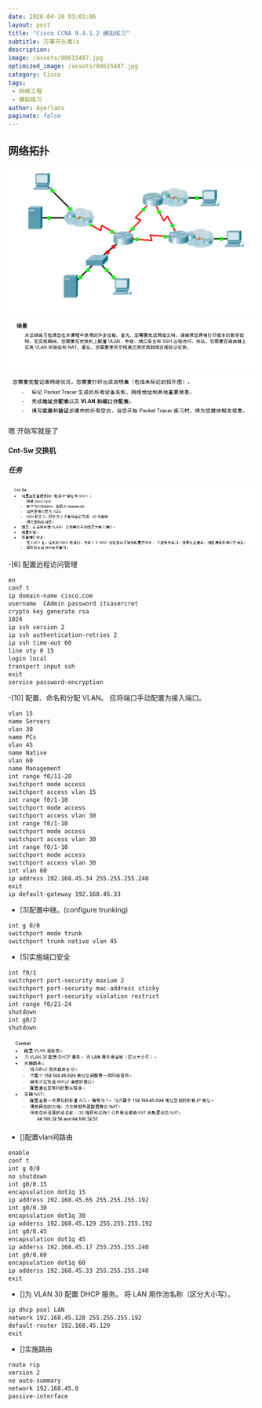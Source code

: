 ```yaml
---
date: 2020-04-10 03:03:06
layout: post
title: "Cisco CCNA 9.4.1.2 模拟练习"
subtitle: 万事开头难(x
description:
image: /assets/80615487.jpg
optimized_image: /assets/80615487.jpg
category: Cisco
tags:
 - 网络工程
 - 模拟练习
author: Ayerlans
paginate: false
---
```

## 网络拓扑

![Snipaste_2020-04-10_11-06-18](/assets/Snipaste_2020-04-10_11-06-18.png)


![Snipaste_2020-04-10_11-08-24](/assets/Snipaste_2020-04-10_11-08-24.png)


![Snipaste_2020-04-10_11-08-04](/assets/Snipaste_2020-04-10_11-08-04_y8p8x0gvn.png)



 嗯 开始写就是了

 #### Cnt-Sw 交换机
 ##### 任务
 ![Snipaste_2020-04-10_11-10-59](/assets/Snipaste_2020-04-10_11-10-59.png)


 -[6] 配置远程访问管理

```
en
conf t
ip domain-name cisco.com
username  CAdmin password itsasercret
crypto key generate rsa
1024
ip ssh version 2
ip ssh authentication-retries 2
ip ssh time-out 60
line vty 0 15
login local
transport input ssh
exit
service password-encryption
```
 -[10] 配置、命名和分配 VLAN。 应将端口手动配置为接入端口。
```
vlan 15
name Servers
vlan 30
name PCs
vlan 45
name Native
vlan 60
name Management
int range f0/11-20
switchport mode access
switchport access vlan 15
int range f0/1-10
switchport mode access
switchport access vlan 30
int range f0/1-10
switchport mode access
switchport access vlan 30
int range f0/1-10
switchport mode access
switchport access vlan 30
int vlan 60
ip address 192.168.45.34 255.255.255.240
exit
ip default-gateway 192.168.45.33
```
 - [3]配置中继。(configure trunking)
 ```
 int g 0/0
 switchport mode trunk
 switchport trunk native vlan 45
 ```

- [5]实施端口安全
 ```
int f0/1
switchport port-security maxium 2
switchport port-security mac-address sticky
switchport port-security violation restrict
int range f0/21-24
shutdown
int g0/2
shutdown
 ```

![Snipaste_2020-04-10_14-07-07](/assets/Snipaste_2020-04-10_14-07-07.png)

 - []配置vlan间路由
 ```
 enable
 conf t
 int g 0/0
 no shutdown
 int g0/0.15
 encapsulation dot1q 15
 ip address 192.168.45.65 255.255.255.192
 int g0/0.30
 encapsulation dot1q 30
 ip adderss 192.168.45.129 255.255.255.192
 int g0/0.45
 encapsulation dot1q 45
 ip adderss 192.168.45.17 255.255.255.240
 int g0/0.60
 encapsulation dot1q 60
 ip adderss 192.168.45.33 255.255.255.240
 exit
 ```
- []为 VLAN 30 配置 DHCP 服务。 将 LAN 用作池名称（区分大小写）。
```
ip dhcp pool LAN
network 192.168.45.128 255.255.255.192
default-router 192.168.45.129
exit
```
- []实施路由
```
route rip
version 2
no auto-summary
network 192.168.45.0
passive-interface
```
